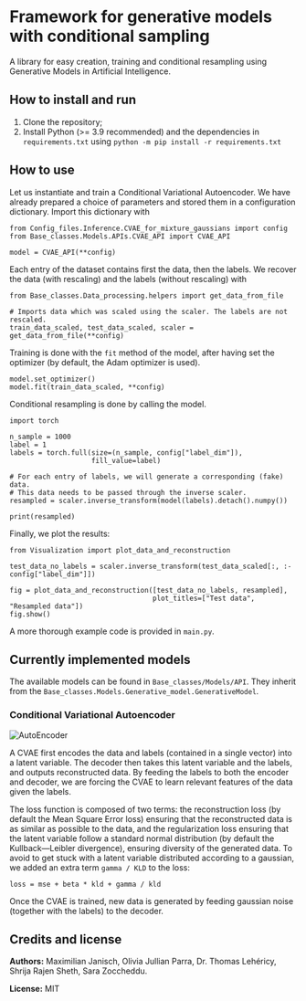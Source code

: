 # Framework for generative models with conditional sampling
 
A library for easy creation, training and conditional resampling using Generative Models in Artificial Intelligence.
  
## How to install and run
1. Clone the repository;
2. Install Python (>= 3.9 recommended) and the dependencies in `requirements.txt` using `python -m pip install -r requirements.txt`

## How to use

Let us instantiate and train a Conditional Variational Autoencoder.
We have already prepared a choice of parameters and stored them in a configuration dictionary. Import this dictionary with

```
from Config_files.Inference.CVAE_for_mixture_gaussians import config
from Base_classes.Models.APIs.CVAE_API import CVAE_API

model = CVAE_API(**config)
```

Each entry of the dataset contains first the data, then the labels. 
We recover the data (with rescaling) and the labels (without rescaling) with
```
from Base_classes.Data_processing.helpers import get_data_from_file

# Imports data which was scaled using the scaler. The labels are not rescaled.
train_data_scaled, test_data_scaled, scaler = get_data_from_file(**config)
```

Training is done with the `fit` method of the model, after having set the optimizer (by default, the Adam optimizer is used).

```
model.set_optimizer()
model.fit(train_data_scaled, **config)
```                               

Conditional resampling is done by calling the model.
```
import torch

n_sample = 1000
label = 1
labels = torch.full(size=(n_sample, config["label_dim"]),
                    fill_value=label)

# For each entry of labels, we will generate a corresponding (fake) data. 
# This data needs to be passed through the inverse scaler.
resampled = scaler.inverse_transform(model(labels).detach().numpy())

print(resampled)
```

Finally, we plot the results:

```
from Visualization import plot_data_and_reconstruction

test_data_no_labels = scaler.inverse_transform(test_data_scaled[:, :-config["label_dim"]])

fig = plot_data_and_reconstruction([test_data_no_labels, resampled],
                                   plot_titles=["Test data", "Resampled data"])
fig.show()
```

A more thorough example code is provided in `main.py`.


## Currently implemented models

The available models can be found in `Base_classes/Models/API`. They inherit
from the `Base_classes.Models.Generative_model.GenerativeModel`.

### Conditional Variational Autoencoder

  ![AutoEncoder](https://github.com/maximilian-janisch/Machine-Learning-in-Healthcare-Publication-is-transitory/assets/36985702/5dd89290-34c7-4a9b-840a-8e7e82a8fbd7)

A CVAE first encodes the data and labels (contained in a single vector) into a latent variable. The decoder then takes 
this latent variable and the labels, and outputs reconstructed data.
By feeding the labels to both the encoder and decoder, we are forcing the CVAE to learn relevant features of the data 
given the labels. 

The loss function is composed of two terms: the reconstruction loss (by default the Mean Square Error loss) ensuring 
that the reconstructed data is as similar as possible to the data, 
and the regularization loss ensuring that the latent variable follow a standard normal distribution 
(by default the Kullback—Leibler divergence), ensuring diversity of the generated data. To avoid to get stuck with a
latent variable distributed according to a gaussian, we added an extra term `gamma / KLD` to the loss:
```
loss = mse + beta * kld + gamma / kld
```

Once the CVAE is trained, new data is generated by feeding gaussian noise (together with the labels) to the decoder.


## Credits and license
**Authors:** Maximilian Janisch, Olivia Jullian Parra, Dr. Thomas Lehéricy, Shrija Rajen Sheth, Sara Zoccheddu.

**License:** MIT
